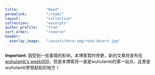 ```yaml
---
title:             "Read"
permalink:         "/read/"
layout:            "collection"
collection:        "excerpts"
author_profile:    "true"
sort_order:        "reverse"
header:
  overlay_image:   "/assets/hero-img/read-desert.jpg"
---
```

<p class="notice--danger"><strong>Important:</strong> 因受到一些事情的影响，本博客暂时停更，新的文章将发布在<a href="https://week000.pages.dev/" target="_blank">wuhulamb's week000</a>，但是本博客将一直是wuhulamb的第一站点，这里是wuhulamb梦想起航的地方！</p>
